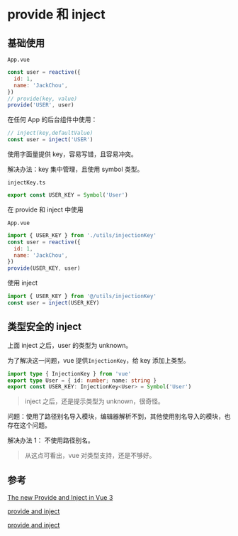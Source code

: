 # provide 和 inject

## 基础使用

`App.vue`

```js
const user = reactive({
  id: 1,
  name: 'JackChou',
})
// provide(key, value)
provide('USER', user)
```

在任何 App 的后台组件中使用：

```js
// inject(key,defaultValue)
const user = inject('USER')
```

使用字面量提供 key，容易写错，且容易冲突。

解决办法：key 集中管理，且使用 symbol 类型。

`injectKey.ts`

```js
export const USER_KEY = Symbol('User')
```

在 provide 和 inject 中使用

`App.vue`

```js
import { USER_KEY } from './utils/injectionKey'
const user = reactive({
  id: 1,
  name: 'JackChou',
})
provide(USER_KEY, user)
```

使用 inject

```js
import { USER_KEY } from '@/utils/injectionKey'
const user = inject(USER_KEY)
```

## 类型安全的 inject

上面 inject 之后，user 的类型为 unknown。

为了解决这一问题，vue 提供`InjectionKey`，给 key 添加上类型。

```ts
import type { InjectionKey } from 'vue'
export type User = { id: number; name: string }
export const USER_KEY: InjectionKey<User> = Symbol('User')
```

> inject 之后，还是提示类型为 unknown，很奇怪。

问题：使用了路径别名导入模块，编辑器解析不到，其他使用别名导入的模块，也存在这个问题。

解决办法 1： 不使用路径别名。

> 从这点可看出，vue 对类型支持，还是不够好。

## 参考

[The new Provide and Inject in Vue 3](https://vuedose.tips/the-new-provide-inject-in-vue-3)

[provide and inject](https://logaretm.com/blog/making-the-most-out-of-vuejs-injections/)

[provide and inject](https://logaretm.com/blog/type-safe-provide-inject/)
